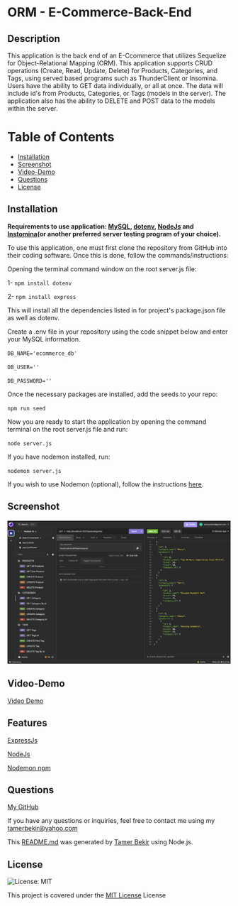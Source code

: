 # ORM - E-Commerce-Back-End

## Description 

This application is the back end of an E-Ccommerce that utilizes Sequelize for Object-Relational Mapping (ORM). This application supports CRUD operations (Create, Read, Update, Delete) for Products, Categories, and Tags, using served based programs such as ThunderClient or Insomina. Users have the ability to GET data individually, or all at once. The data will include id's from Products, Categories, or Tags (models in the server). The application also has the ability to DELETE and POST data to the models within the server.
 

# Table of Contents
- [Installation](#installation)
- [Screenshot](#screenshot)
- [Video-Demo](#video-demo)
- [Questions](#questions)
- [License](#license)

## Installation
**Requirements to use application: <a href="https://dev.mysql.com/downloads/installer/">MySQL</a>, <a href="https://www.npmjs.com/package/dotenv/
">dotenv</a>, <a href="https://nodejs.org/en/">NodeJs</a> and <a href="https://insomnia.rest/download">Instomina</a>(or another preferred server testing program of your choice)</a>.**


To use this application, one must first clone the repository from GitHub into their coding software. Once this is done, follow the commands/instructions:

Opening the terminal command window on the root server.js file:

1- `npm install dotenv`

2- `npm install express`

This will install all the dependencies listed in for project's package.json file as well as dotenv.

Create a .env file in your repository using the code snippet below and enter your MySQL information.

`DB_NAME='ecommerce_db'`

`DB_USER=''`

`DB_PASSWORD=''`


Once the necessary packages are installed, add the seeds to your repo:

`npm run seed`

Now you are ready to start the application by opening the command terminal on
the root server.js file and run:

`node server.js` 

If you have nodemon installed, run:

`nodemon server.js`

If you wish to use Nodemon (optional), follow the instructions <a href="https://www.npmjs.com/package/nodemon">here</a>.

## Screenshot
![ORM-Ecommerce-Back-End](image.png)

## Video-Demo
[Video Demo](https://drive.google.com/file/d/1tpNRx7WBkEYFBsikeBGEE9n4nBfC7pyY/view?usp=drive_link)

## Features
<a href="https://expressjs.com/">ExpressJs</a>

<a href="https://nodejs.org/docs/latest/api/
">NodeJs</a>

<a href="https://www.npmjs.com/package/nodemon">Nodemon npm</a>


## Questions

<a href="https://github.com/tamerbekir">My GitHub</a>


If you have any questions or inquiries, feel free to contact me using my <a href="mailto:tamerbekir@yahoo.com">tamerbekir@yahoo.com</a>


This <a href="https://github.com/Tamerbekir/tamer-readme-generator">README.md</a> was generated by <a href="https://github.com/Tamerbekir">Tamer Bekir</a> using Node.js.

## License
![License: MIT](https://img.shields.io/badge/License-MIT-yellow.svg)

This project is covered under the [MIT License](https://opensource.org/blog/license/mit) License

